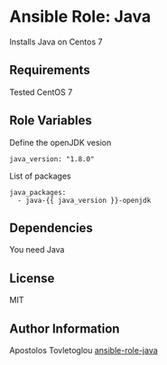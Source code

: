 # Ansible Role: Java

Installs Java on Centos 7

## Requirements

Tested CentOS 7

## Role Variables

Define the openJDK vesion

```
java_version: "1.8.0"
```

List of packages

```
java_packages:
  - java-{{ java_version }}-openjdk
```

## Dependencies

You need Java

## License

MIT

## Author Information

Apostolos Tovletoglou [ansible-role-java](https://github.com/tovletoglou/ansible-role-java)
